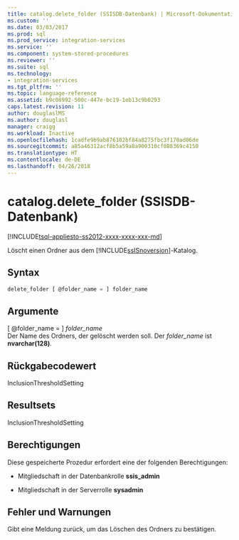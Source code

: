 ```yaml
---
title: catalog.delete_folder (SSISDB-Datenbank) | Microsoft-Dokumentation
ms.custom: ''
ms.date: 03/03/2017
ms.prod: sql
ms.prod_service: integration-services
ms.service: ''
ms.component: system-stored-procedures
ms.reviewer: ''
ms.suite: sql
ms.technology:
- integration-services
ms.tgt_pltfrm: ''
ms.topic: language-reference
ms.assetid: b9c08992-500c-447e-bc19-1eb13c9b0293
caps.latest.revision: 11
author: douglaslMS
ms.author: douglasl
manager: craigg
ms.workload: Inactive
ms.openlocfilehash: 1cadfe9b9ab876102bf84a8275fbc3f170ad06de
ms.sourcegitcommit: a85a46312acf8b5a59a8a900310cf088369c4150
ms.translationtype: HT
ms.contentlocale: de-DE
ms.lasthandoff: 04/26/2018
---
```

# <a name="catalogdeletefolder-ssisdb-database"></a>catalog.delete_folder (SSISDB-Datenbank)
[!INCLUDE[tsql-appliesto-ss2012-xxxx-xxxx-xxx-md](../../includes/tsql-appliesto-ss2012-xxxx-xxxx-xxx-md.md)]

  Löscht einen Ordner aus dem [!INCLUDE[ssISnoversion](../../includes/ssisnoversion-md.md)]-Katalog.  
  
## <a name="syntax"></a>Syntax  
  
```sql  
delete_folder [ @folder_name = ] folder_name  
```  
  
## <a name="arguments"></a>Argumente  
 [ @folder_name = ] *folder_name*  
 Der Name des Ordners, der gelöscht werden soll. Der *folder_name* ist **nvarchar(128)**.  
  
## <a name="return-code-value"></a>Rückgabecodewert  
 InclusionThresholdSetting  
  
## <a name="result-sets"></a>Resultsets  
 InclusionThresholdSetting  
  
## <a name="permissions"></a>Berechtigungen  
 Diese gespeicherte Prozedur erfordert eine der folgenden Berechtigungen:  
  
-   Mitgliedschaft in der Datenbankrolle **ssis_admin**  
  
-   Mitgliedschaft in der Serverrolle **sysadmin**  
  
## <a name="errors-and-warnings"></a>Fehler und Warnungen  
 Gibt eine Meldung zurück, um das Löschen des Ordners zu bestätigen.  
  
  
